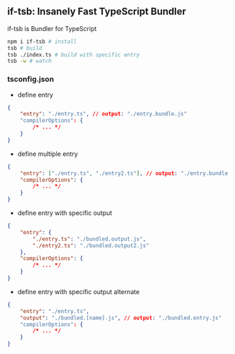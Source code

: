 ## if-tsb: Insanely Fast TypeScript Bundler
if-tsb is Bundler for TypeScript

```sh
npm i if-tsb # install
tsb # build
tsb ./index.ts # build with specific entry
tsb -w # watch
```


### tsconfig.json

* define entry  
```json
{
    "entry": "./entry.ts", // output: "./entry.bundle.js"
    "compilerOptions": {
        /* ... */
    }
}
```
* define multiple entry  
```json
{
    "entry": ["./entry.ts", "./entry2.ts"], // output: "./entry.bundle.js", "./entry2.bundle.js"
    "compilerOptions": {
        /* ... */
    }
}
```
* define entry with specific output  
```json
{
    "entry": {
        "./entry.ts": "./bundled.output.js",
        "./entry2.ts": "./bundled.output2.js"
    },
    "compilerOptions": {
        /* ... */
    }
}
```
* define entry with specific output alternate  
```json
{
    "entry": "./entry.ts",
    "output": "./bundled.[name].js", // output: "./bundled.entry.js"
    "compilerOptions": {
        /* ... */
    }
}
```